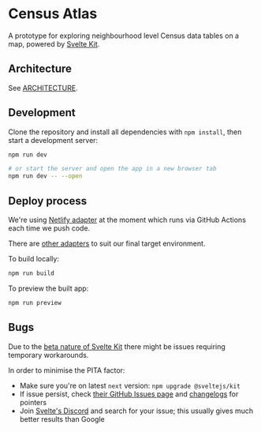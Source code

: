 # Census Atlas

A prototype for exploring neighbourhood level Census data tables on a map, powered by [Svelte Kit](https://kit.svelte.dev).

## Architecture

See [ARCHITECTURE](ARCHITECTURE.md).

## Development

Clone the repository and install all dependencies with `npm install`, then start a development server:

```bash
npm run dev

# or start the server and open the app in a new browser tab
npm run dev -- --open
```

## Deploy process

We're using [Netlify adapter](https://github.com/sveltejs/kit/tree/master/packages/adapter-netlify) at the moment which runs via GitHub Actions each time we push code.

There are [other adapters](https://kit.svelte.dev/docs#adapters) to suit our final target environment.

To build locally:

```bash
npm run build
```

To preview the built app:

```bash
npm run preview
```

## Bugs

Due to the [beta nature of Svelte Kit](https://svelte.dev/blog/sveltekit-beta) there might be issues requiring temporary workarounds.

In order to minimise the PITA factor:

- Make sure you're on latest `next` version: `npm upgrade @sveltejs/kit`
- If issue persist, check [their GitHub Issues page](https://github.com/sveltejs/kit/issues) and [changelogs](https://github.com/sveltejs/kit#packages) for pointers
- Join [Svelte's Discord](https://svelte.dev/chat) and search for your issue; this usually gives much better results than Google
